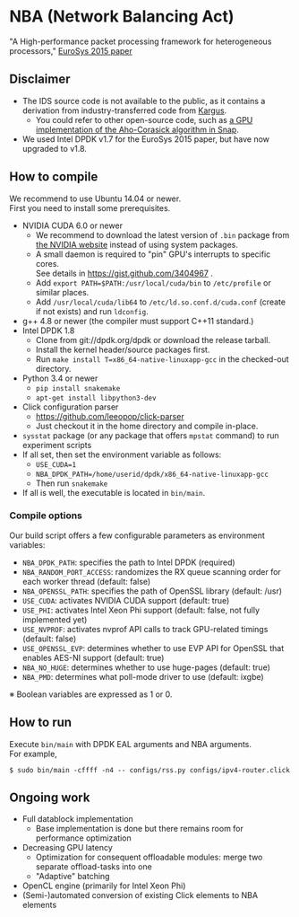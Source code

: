 # NBA (Network Balancing Act)
"A High-performance packet processing framework for heterogeneous processors," [EuroSys 2015 paper](http://an.kaist.ac.kr/~sbmoon/paper/intl-conf/2015-eurosys-nba.pdf)

## Disclaimer

* The IDS source code is not available to the public, as it contains a derivation from industry-transferred code from [Kargus](http://shader.kaist.edu/kargus/).
  - You could refer to other open-source code, such as [a GPU implementation of the Aho-Corasick algorithm in Snap](https://github.com/wbsun/g4c/blob/master/g4c_ac.h).
* We used Intel DPDK v1.7 for the EuroSys 2015 paper, but have now upgraded to v1.8.

## How to compile

We recommend to use Ubuntu 14.04 or newer.  
First you need to install some prerequisites.

* NVIDIA CUDA 6.0 or newer
  - We recommend to download the latest version of `.bin` package from [the NVIDIA website](https://developer.nvidia.com/cuda-downloads) instead of using system packages.
  - A small daemon is required to "pin" GPU's interrupts to specific cores.  
    See details in https://gist.github.com/3404967 .
  - Add `export PATH=$PATH:/usr/local/cuda/bin` to `/etc/profile` or similar places.
  - Add `/usr/local/cuda/lib64` to `/etc/ld.so.conf.d/cuda.conf` (create if not exists) and run `ldconfig`.
* g++ 4.8 or newer (the compiler must support C++11 standard.)
* Intel DPDK 1.8
  - Clone from git://dpdk.org/dpdk or download the release tarball.
  - Install the kernel header/source packages first.
  - Run `make install T=x86_64-native-linuxapp-gcc` in the checked-out directory.
* Python 3.4 or newer
  - `pip install snakemake`
  - `apt-get install libpython3-dev`
* Click configuration parser
  - https://github.com/leeopop/click-parser
  - Just checkout it in the home directory and compile in-place.
* `sysstat` package (or any package that offers `mpstat` command) to run experiment scripts
* If all set, then set the environment variable as follows:
  - `USE_CUDA=1`
  - `NBA_DPDK_PATH=/home/userid/dpdk/x86_64-native-linuxapp-gcc`
  - Then run `snakemake`
* If all is well, the executable is located in `bin/main`.

### Compile options

Our build script offers a few configurable parameters as environment variables:
* `NBA_DPDK_PATH`: specifies the path to Intel DPDK (required)
* `NBA_RANDOM_PORT_ACCESS`: randomizes the RX queue scanning order for each worker thread (default: false)
* `NBA_OPENSSL_PATH`: specifies the path of OpenSSL library (default: /usr)
* `USE_CUDA`: activates NVIDIA CUDA support (default: true)
* `USE_PHI`: activates Intel Xeon Phi support (default: false, not fully implemented yet)
* `USE_NVPROF`: activates nvprof API calls to track GPU-related timings (default: false)
* `USE_OPENSSL_EVP`: determines whether to use EVP API for OpenSSL that enables AES-NI support (default: true)
* `NBA_NO_HUGE`: determines whether to use huge-pages (default: true)
* `NBA_PMD`: determines what poll-mode driver to use (default: ixgbe)

※ Boolean variables are expressed as 1 or 0.

## How to run

Execute `bin/main` with DPDK EAL arguments and NBA arguments.  
For example,

```
$ sudo bin/main -cffff -n4 -- configs/rss.py configs/ipv4-router.click
```

## Ongoing work

* Full datablock implementation
  - Base implementation is done but there remains room for performance optimization
* Decreasing GPU latency
  - Optimization for consequent offloadable modules: merge two separate offload-tasks into one
  - "Adaptive" batching
* OpenCL engine (primarily for Intel Xeon Phi)
* (Semi-)automated conversion of existing Click elements to NBA elements
